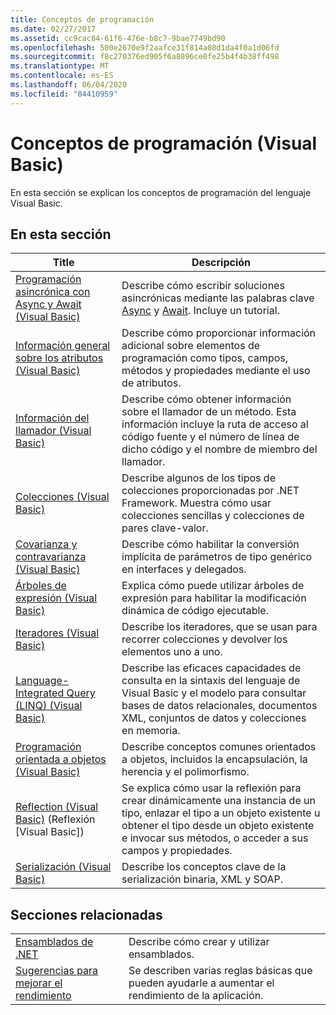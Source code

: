 ```yaml
---
title: Conceptos de programación
ms.date: 02/27/2017
ms.assetid: cc9cac84-61f6-476e-b8c7-9bae7749bd90
ms.openlocfilehash: 500e2670e9f2aafce31f814a08d1da4f0a1d06fd
ms.sourcegitcommit: f8c270376ed905f6a8896ce0fe25b4f4b38ff498
ms.translationtype: MT
ms.contentlocale: es-ES
ms.lasthandoff: 06/04/2020
ms.locfileid: "84410959"
---
```

# <a name="programming-concepts-visual-basic"></a>Conceptos de programación (Visual Basic)

En esta sección se explican los conceptos de programación del lenguaje Visual Basic.

## <a name="in-this-section"></a>En esta sección

|Title|Descripción|
|-----------|-----------------|
|[Programación asincrónica con Async y Await (Visual Basic)](async/index.md)|Describe cómo escribir soluciones asincrónicas mediante las palabras clave [Async](../../language-reference/modifiers/async.md) y [Await](../../language-reference/operators/await-operator.md). Incluye un tutorial.|
|[Información general sobre los atributos (Visual Basic)](attributes/index.md)|Describe cómo proporcionar información adicional sobre elementos de programación como tipos, campos, métodos y propiedades mediante el uso de atributos.|
|[Información del llamador (Visual Basic)](caller-information.md)|Describe cómo obtener información sobre el llamador de un método. Esta información incluye la ruta de acceso al código fuente y el número de línea de dicho código y el nombre de miembro del llamador.|
|[Colecciones (Visual Basic)](collections.md)|Describe algunos de los tipos de colecciones proporcionadas por .NET Framework. Muestra cómo usar colecciones sencillas y colecciones de pares clave-valor.|
|[Covarianza y contravarianza (Visual Basic)](covariance-contravariance/index.md)|Describe cómo habilitar la conversión implícita de parámetros de tipo genérico en interfaces y delegados.|
|[Árboles de expresión (Visual Basic)](expression-trees/index.md)|Explica cómo puede utilizar árboles de expresión para habilitar la modificación dinámica de código ejecutable.|
|[Iteradores (Visual Basic)](iterators.md)|Describe los iteradores, que se usan para recorrer colecciones y devolver los elementos uno a uno.|
|[Language-Integrated Query (LINQ) (Visual Basic)](linq/index.md)|Describe las eficaces capacidades de consulta en la sintaxis del lenguaje de Visual Basic y el modelo para consultar bases de datos relacionales, documentos XML, conjuntos de datos y colecciones en memoria.|
|[Programación orientada a objetos (Visual Basic)](object-oriented-programming.md)|Describe conceptos comunes orientados a objetos, incluidos la encapsulación, la herencia y el polimorfismo.|
|[Reflection (Visual Basic)](reflection.md) (Reflexión [Visual Basic])|Se explica cómo usar la reflexión para crear dinámicamente una instancia de un tipo, enlazar el tipo a un objeto existente u obtener el tipo desde un objeto existente e invocar sus métodos, o acceder a sus campos y propiedades.|
|[Serialización (Visual Basic)](serialization/index.md)|Describe los conceptos clave de la serialización binaria, XML y SOAP.|

## <a name="related-sections"></a>Secciones relacionadas

|||
|---|---|
|[Ensamblados de .NET](../../../standard/assembly/index.md)|Describe cómo crear y utilizar ensamblados.|
|[Sugerencias para mejorar el rendimiento](../../../framework/performance/performance-tips.md) | Se describen varias reglas básicas que pueden ayudarle a aumentar el rendimiento de la aplicación.|
